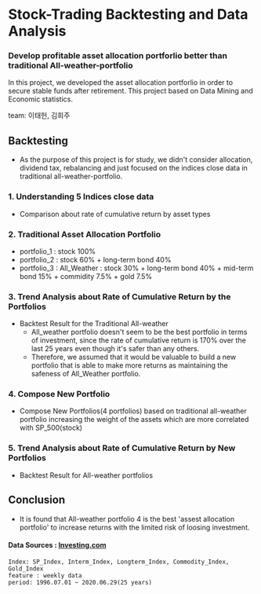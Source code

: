 # Stock-Trading Backtesting and Data Analysis

### Develop profitable asset allocation portforlio better than traditional All-weather-portfolio

In this project, we developed the asset allocation portforlio in order to secure stable funds after retirement. This project based on Data Mining and Economic statistics.

team: 이태헌, 김희주

## Backtesting
* As the purpose of this project is for study, we didn't consider allocation, dividend tax, rebalancing and just focused on the indices close data in traditional all-weather-portfolio.

### 1. Understanding 5 Indices close data
- Comparison about rate of cumulative return by asset types

### 2. Traditional Asset Allocation Portfolio
- portfolio_1 : stock 100%
- portfolio_2 : stock 60% + long-term bond 40%
- portfolio_3 : All_Weather : stock 30% + long-term bond 40% + mid-term bond 15% + commidity 7.5% + gold 7.5%

### 3. Trend Analysis about Rate of Cumulative Return by the Portfolios
* Backtest Result for the Traditional All-weather
   - All_weather portfolio doesn't seem to be the best portfolio in terms of investment, since the rate of cumulative return is 170% over the last 25 years even though it's safer than any others. 
   - Therefore, we assumed that it would be valuable to build a new portfolio that is able to make more returns as maintaining the safeness of All_Weather portfolio.
    
### 4. Compose New Portfolio
   - Compose New Portfolios(4 portfolios) based on traditional all-weather portfolio increasing the weight of the assets which are more correlated with SP_500(stock) 

### 5. Trend Analysis about Rate of Cumulative Return by New Portfolios
   - Backtest Result for All-weather portfolios

## Conclusion
   - It is found that All-weather portfolio 4 is the best 'assest allocation portfolio' to increase returns with the limited risk of loosing investment. 
   

#### Data Sources : [Investing.com](https://www.investing.com/)

    Index: SP_Index, Interm_Index, Longterm_Index, Commodity_Index, Gold_Index
    feature : weekly data
    period: 1996.07.01 ~ 2020.06.29(25 years)
